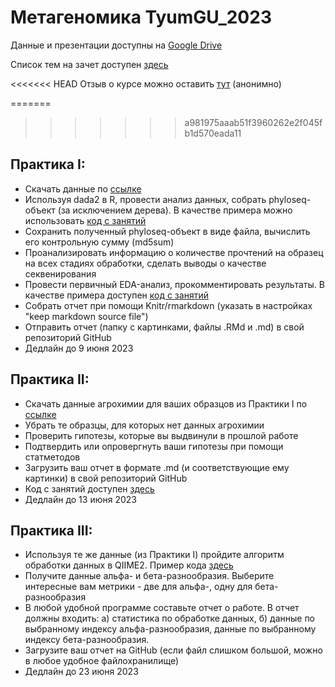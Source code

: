 # Метагеномика TyumGU_2023

Данные и презентации доступны на [Google Drive](https://drive.google.com/drive/folders/1hz8juRhOZ1xTNPb6A-U5zbF_8Fq5CYiG)

Список тем на зачет доступен [здесь](/list_of_topics.md)

<<<<<<< HEAD
Отзыв о курсе можно оставить [тут](https://forms.gle/8NaUHWvh5KS7gNNd8) (анонимно)

=======
>>>>>>> a981975aaab51f3960262e2f045fb1d570eada11
## Практика I:

* Скачать данные по [ссылке](https://drive.google.com/file/d/1vdaeJkCUwSFO5bM2muL6Xeoajrg70JSo/)
* Используя dada2 в R, провести анализ данных, собрать phyloseq-объект (за исключением дерева). В качестве примера можно использовать [код с занятий](/dada2_processing.md)
* Сохранить полученный phyloseq-объект в виде файла, вычислить его контрольную сумму (md5sum)
* Проанализировать информацию о количестве прочтений на образец на всех стадиях обработки, сделать выводы о качестве секвенирования
* Провести первичный EDA-анализ, прокомментировать результаты. В качестве примера доступен [код с занятий](/Basic_EDA.md)
* Собрать отчет при помощи Knitr/rmarkdown (указать в настройках "keep markdown source file")
* Отправить отчет (папку с картинками, файлы .RMd и .md) в свой репозиторий GitHub
* Дедлайн до 9 июня 2023

## Практика II:

* Скачать данные агрохимии для ваших образцов из Практики I по [ссылке](https://drive.google.com/file/d/1BxxkScU8GyPSoKdeKnA-SG3gVdExS2zK/view?usp=sharing)
* Убрать те образцы, для которых нет данных агрохимии
* Проверить гипотезы, которые вы выдвинули в прошлой работе
* Подтвердить или опровергнуть ваши гипотезы при помощи статметодов
* Загрузить ваш отчет в формате .md (и соответствующие ему картинки) в свой репозиторий GitHub
* Код с занятий доступен [здесь](/Tests_and_Hypotheses.md)
* Дедлайн до 13 июня 2023

## Практика III:

* Используя те же данные (из Практики I) пройдите алгоритм обработки данных в QIIME2. Пример кода [здесь](/QIIME2.ipynb)
* Получите данные альфа- и бета-разнообразия. Выберите интересные вам метрики - две для альфа-, одну для бета-разнообразия
* В любой удобной программе составьте отчет о работе. В отчет должны входить: а) статистика по обработке данных, б) данные по выбранному индексу альфа-разнообразия, данные по выбранному индексу бета-разнообразия.
* Загрузите ваш отчет на GitHub (если файл слишком большой, можно в любое удобное файлохранилище)
* Дедлайн до 23 июня 2023